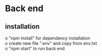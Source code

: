 # Back end

## installation

o "npm install" for dependency installation<br />
o create new file ".env" and copy from env.txt<br />
o "npm start" to run back end <br />

